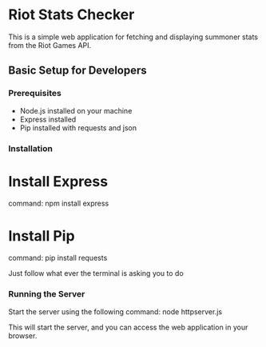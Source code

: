 # Riot Stats Checker

This is a simple web application for fetching and displaying summoner stats from the Riot Games API.

## Basic Setup for Developers

### Prerequisites
- Node.js installed on your machine
- Express installed
- Pip installed with requests and json

### Installation

# Install Express
command: npm install express

# Install Pip
command: pip install requests

Just follow what ever the terminal is asking you to do

### Running the Server
Start the server using the following 
command: node httpserver.js

This will start the server, and you can access the web application in your browser.
